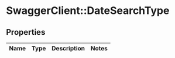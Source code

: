 # SwaggerClient::DateSearchType

## Properties
Name | Type | Description | Notes
------------ | ------------- | ------------- | -------------


